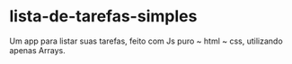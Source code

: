 # lista-de-tarefas-simples
Um app para listar suas tarefas, feito com Js puro ~ html ~ css, utilizando apenas Arrays.
